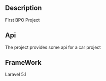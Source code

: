## Description

First BPO Project

## Api

The project provides some api for a car project

## FrameWork

Laravel 5.1
